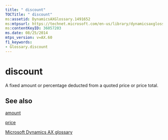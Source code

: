 ```yaml
---
title: " discount"
TOCTitle: " discount"
ms:assetid: DynamicsAXGlossary.1491652
ms:mtpsurl: https://technet.microsoft.com/en-us/library/dynamicsaxglossary.1491652(v=AX.60)
ms:contentKeyID: 36057203
ms.date: 08/25/2014
mtps_version: v=AX.60
f1_keywords:
- Glossary.discount
---
```


# discount

A fixed amount or percentage deducted from a quoted price or price total.

## See also

[amount](amount.md)

[price](price.md)

[Microsoft Dynamics AX glossary](glossary/microsoft-dynamics-ax-glossary.md)

  



